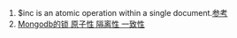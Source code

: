 1. $inc is an atomic operation within a single document.[参考](https://docs.mongodb.com/manual/reference/operator/update/inc/)     
1. [Mongodb的锁 原子性 隔离性 一致性](https://www.cnblogs.com/xiaolang8762400/p/7255878.html)       


